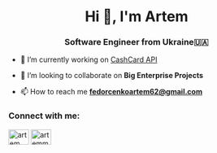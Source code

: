 <h1 align="center">Hi 👋, I'm Artem</h1>
<h3 align="center">Software Engineer from Ukraine🇺🇦</h3>

- 🔭 I’m currently working on [CashCard API](https://github.com/Artemmmm13/CashCard)

- 👯 I’m looking to collaborate on **Big Enterprise Projects**

- 📫 How to reach me **fedorcenkoartem62@gmail.com**

<h3 align="left">Connect with me:</h3>
<p align="left">
<a href="https://linkedin.com/in/artem fedorchenko" target="blank"><img align="center" src="https://raw.githubusercontent.com/rahuldkjain/github-profile-readme-generator/master/src/images/icons/Social/linked-in-alt.svg" alt="artem fedorchenko" height="30" width="40" /></a>
<a href="https://www.leetcode.com/artemmmm13" target="blank"><img align="center" src="https://raw.githubusercontent.com/rahuldkjain/github-profile-readme-generator/master/src/images/icons/Social/leet-code.svg" alt="artemmmm13" height="30" width="40" /></a>
</p>

